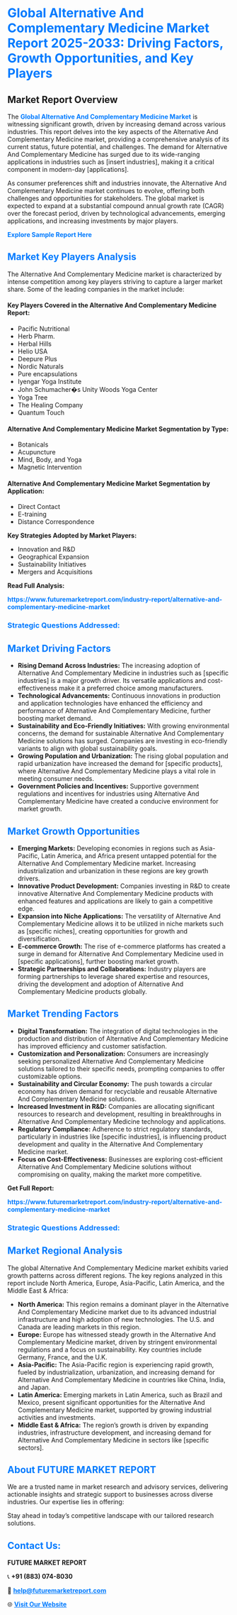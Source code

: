 <h1 style="color: #007BFF;">Global Alternative And Complementary Medicine Market Report 2025-2033: Driving Factors, Growth Opportunities, and Key Players</h1>

<section id="overview">
<h2>Market Report Overview</h2>
<p>The <a href="https://www.futuremarketreport.com/industry-report/alternative-and-complementary-medicine-market" style="color: #007BFF; text-decoration: none;"><strong>Global Alternative And Complementary Medicine Market</strong></a> is witnessing significant growth, driven by increasing demand across various industries. This report delves into the key aspects of the Alternative And Complementary Medicine market, providing a comprehensive analysis of its current status, future potential, and challenges. The demand for Alternative And Complementary Medicine has surged due to its wide-ranging applications in industries such as [insert industries], making it a critical component in modern-day [applications].</p>
<p>As consumer preferences shift and industries innovate, the Alternative And Complementary Medicine market continues to evolve, offering both challenges and opportunities for stakeholders. The global market is expected to expand at a substantial compound annual growth rate (CAGR) over the forecast period, driven by technological advancements, emerging applications, and increasing investments by major players.</p>
</section>

<section id="overview">
<p><a href="https://www.futuremarketreport.com/request-sample/reportId=63131" style="color: #007BFF; text-decoration: none;"><strong>Explore Sample Report Here</strong></a></p>
</section>

<section id="key-players">
<h2 style="color: #007BFF;">Market Key Players Analysis</h2>
<p>The Alternative And Complementary Medicine market is characterized by intense competition among key players striving to capture a larger market share. Some of the leading companies in the market include:</p>
<h4>Key Players Covered in the Alternative And Complementary Medicine Report:</h4>
<ul><li>Pacific Nutritional</li><li>Herb Pharm.</li><li>Herbal Hills</li><li>Helio USA</li><li>Deepure Plus</li><li>Nordic Naturals</li><li>Pure encapsulations</li><li>Iyengar Yoga Institute</li><li>John Schumacher�s Unity Woods Yoga Center</li><li>Yoga Tree</li><li>The Healing Company</li><li>Quantum Touch</li></ul>
<h4>Alternative And Complementary Medicine Market Segmentation by Type:</h4>
<ul><li>Botanicals</li><li>Acupuncture</li><li>Mind, Body, and Yoga</li><li>Magnetic Intervention</li></ul>

<h4>Alternative And Complementary Medicine Market Segmentation by Application:</h4>
<ul><li>Direct Contact</li><li>E-training</li><li>Distance Correspondence</li></ul>
<p><strong>Key Strategies Adopted by Market Players:</strong></p>
<ul>
<li>Innovation and R&D</li>
<li>Geographical Expansion</li>
<li>Sustainability Initiatives</li>
<li>Mergers and Acquisitions</li>
</ul>
</section>

<section>
<p><strong>Read Full Analysis: </strong></p><a href="https://www.futuremarketreport.com/industry-report/alternative-and-complementary-medicine-market" style="color: #007BFF; text-decoration: none;"><strong>https://www.futuremarketreport.com/industry-report/alternative-and-complementary-medicine-market</strong></a>
<h3 style="color: #007BFF;">Strategic Questions Addressed:</h3>
</section>

<section id="driving-factors">
<h2 style="color: #007BFF;">Market Driving Factors</h2>
<ul>
<li><strong>Rising Demand Across Industries:</strong> The increasing adoption of Alternative And Complementary Medicine in industries such as [specific industries] is a major growth driver. Its versatile applications and cost-effectiveness make it a preferred choice among manufacturers.</li>
<li><strong>Technological Advancements:</strong> Continuous innovations in production and application technologies have enhanced the efficiency and performance of Alternative And Complementary Medicine, further boosting market demand.</li>
<li><strong>Sustainability and Eco-Friendly Initiatives:</strong> With growing environmental concerns, the demand for sustainable Alternative And Complementary Medicine solutions has surged. Companies are investing in eco-friendly variants to align with global sustainability goals.</li>
<li><strong>Growing Population and Urbanization:</strong> The rising global population and rapid urbanization have increased the demand for [specific products], where Alternative And Complementary Medicine plays a vital role in meeting consumer needs.</li>
<li><strong>Government Policies and Incentives:</strong> Supportive government regulations and incentives for industries using Alternative And Complementary Medicine have created a conducive environment for market growth.</li>
</ul>
</section>

<section id="growth-opportunities">
<h2 style="color: #007BFF;">Market Growth Opportunities</h2>
<ul>
<li><strong>Emerging Markets:</strong> Developing economies in regions such as Asia-Pacific, Latin America, and Africa present untapped potential for the Alternative And Complementary Medicine market. Increasing industrialization and urbanization in these regions are key growth drivers.</li>
<li><strong>Innovative Product Development:</strong> Companies investing in R&D to create innovative Alternative And Complementary Medicine products with enhanced features and applications are likely to gain a competitive edge.</li>
<li><strong>Expansion into Niche Applications:</strong> The versatility of Alternative And Complementary Medicine allows it to be utilized in niche markets such as [specific niches], creating opportunities for growth and diversification.</li>
<li><strong>E-commerce Growth:</strong> The rise of e-commerce platforms has created a surge in demand for Alternative And Complementary Medicine used in [specific applications], further boosting market growth.</li>
<li><strong>Strategic Partnerships and Collaborations:</strong> Industry players are forming partnerships to leverage shared expertise and resources, driving the development and adoption of Alternative And Complementary Medicine products globally.</li>
</ul>
</section>

<section id="trending-factors">
<h2 style="color: #007BFF;">Market Trending Factors</h2>
<ul>
<li><strong>Digital Transformation:</strong> The integration of digital technologies in the production and distribution of Alternative And Complementary Medicine has improved efficiency and customer satisfaction.</li>
<li><strong>Customization and Personalization:</strong> Consumers are increasingly seeking personalized Alternative And Complementary Medicine solutions tailored to their specific needs, prompting companies to offer customizable options.</li>
<li><strong>Sustainability and Circular Economy:</strong> The push towards a circular economy has driven demand for recyclable and reusable Alternative And Complementary Medicine solutions.</li>
<li><strong>Increased Investment in R&D:</strong> Companies are allocating significant resources to research and development, resulting in breakthroughs in Alternative And Complementary Medicine technology and applications.</li>
<li><strong>Regulatory Compliance:</strong> Adherence to strict regulatory standards, particularly in industries like [specific industries], is influencing product development and quality in the Alternative And Complementary Medicine market.</li>
<li><strong>Focus on Cost-Effectiveness:</strong> Businesses are exploring cost-efficient Alternative And Complementary Medicine solutions without compromising on quality, making the market more competitive.</li>
</ul>
</section>

<section>
<p><strong>Get Full Report: </strong></p><a href="https://www.futuremarketreport.com/industry-report/alternative-and-complementary-medicine-market" style="color: #007BFF; text-decoration: none;"><strong>https://www.futuremarketreport.com/industry-report/alternative-and-complementary-medicine-market</strong></a>
<h3 style="color: #007BFF;">Strategic Questions Addressed:</h3>
</section>


<section id="regional-analysis">
<h2 style="color: #007BFF;">Market Regional Analysis</h2>
<p>The global Alternative And Complementary Medicine market exhibits varied growth patterns across different regions. The key regions analyzed in this report include North America, Europe, Asia-Pacific, Latin America, and the Middle East & Africa:</p>
<ul>
<li><strong>North America:</strong> This region remains a dominant player in the Alternative And Complementary Medicine market due to its advanced industrial infrastructure and high adoption of new technologies. The U.S. and Canada are leading markets in this region.</li>
<li><strong>Europe:</strong> Europe has witnessed steady growth in the Alternative And Complementary Medicine market, driven by stringent environmental regulations and a focus on sustainability. Key countries include Germany, France, and the U.K.</li>
<li><strong>Asia-Pacific:</strong> The Asia-Pacific region is experiencing rapid growth, fueled by industrialization, urbanization, and increasing demand for Alternative And Complementary Medicine in countries like China, India, and Japan.</li>
<li><strong>Latin America:</strong> Emerging markets in Latin America, such as Brazil and Mexico, present significant opportunities for the Alternative And Complementary Medicine market, supported by growing industrial activities and investments.</li>
<li><strong>Middle East & Africa:</strong> The region’s growth is driven by expanding industries, infrastructure development, and increasing demand for Alternative And Complementary Medicine in sectors like [specific sectors].</li>
</ul>
</section>

<footer>
<h2 style="color: #007BFF;">About FUTURE MARKET REPORT</h2>
<p>We are a trusted name in market research and advisory services, delivering actionable insights and strategic support to businesses across diverse industries. Our expertise lies in offering:</p>

<p>Stay ahead in today’s competitive landscape with our tailored research solutions.</p>

<h2 style="color: #007BFF;">Contact Us:</h2>
<p><strong>FUTURE MARKET REPORT</strong></p>
<p>📞 <strong>+91 (883) 074-8030</strong></p>
<p>📧 <strong><a href="mailto:help@futuremarketreport.com" style="color: #007BFF;">help@futuremarketreport.com</a></strong></p>
<p>🌐 <strong><a href="https://www.futuremarketreport.com/" style="color: #007BFF;">Visit Our Website</a></strong></p>
</footer>